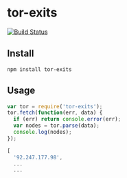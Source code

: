 # tor-exits

[![Build Status](https://travis-ci.org/freewil/tor-exits.png)](https://travis-ci.org/freewil/tor-exits)

## Install

```
npm install tor-exits
```

## Usage

```js
var tor = require('tor-exits');
tor.fetch(function(err, data) {
  if (err) return console.error(err);
  var nodes = tor.parse(data);
  console.log(nodes);
});
```

```js
[
  '92.247.177.98',
  ...
  ...
```
